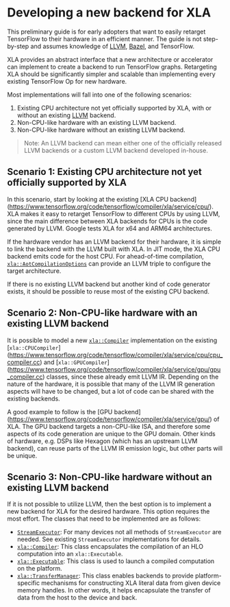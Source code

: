 # Developing a new backend for XLA

This preliminary guide is for early adopters that want to easily retarget
TensorFlow to their hardware in an efficient manner. The guide is not
step-by-step and assumes knowledge of [LLVM](http://llvm.org),
[Bazel](https://bazel.build/), and TensorFlow.

XLA provides an abstract interface that a new architecture or accelerator can
implement to create a backend to run TensorFlow graphs. Retargeting XLA should
be significantly simpler and scalable than implementing every existing
TensorFlow Op for new hardware.

Most implementations will fall into one of the following scenarios:

1.  Existing CPU architecture not yet officially supported by XLA, with or
    without an existing [LLVM](http://llvm.org) backend.
2.  Non-CPU-like hardware with an existing LLVM backend.
3.  Non-CPU-like hardware without an existing LLVM backend.

> Note: An LLVM backend can mean either one of the officially released LLVM
> backends or a custom LLVM backend developed in-house.

## Scenario 1: Existing CPU architecture not yet officially supported by XLA

In this scenario, start by looking at the existing [XLA CPU backend]
(https://www.tensorflow.org/code/tensorflow/compiler/xla/service/cpu/).
XLA makes it easy to retarget TensorFlow to different CPUs by using LLVM, since
the main difference between XLA backends for CPUs is the code generated by LLVM.
Google tests XLA for x64 and ARM64 architectures.

If the hardware vendor has an LLVM backend for their hardware, it is simple to
link the backend with the LLVM built with XLA. In JIT mode, the XLA CPU backend
emits code for the host CPU. For ahead-of-time compilation,
[`xla::AotCompilationOptions`](https://www.tensorflow.org/code/tensorflow/compiler/xla/service/compiler.h)
can provide an LLVM triple to configure the target architecture.

If there is no existing LLVM backend but another kind of code generator exists,
it should be possible to reuse most of the existing CPU backend.

## Scenario 2: Non-CPU-like hardware with an existing LLVM backend

It is possible to model a new
[`xla::Compiler`](https://www.tensorflow.org/code/tensorflow/compiler/xla/service/compiler.h)
implementation on the existing [`xla::CPUCompiler`]
(https://www.tensorflow.org/code/tensorflow/compiler/xla/service/cpu/cpu_compiler.cc)
and [`xla::GPUCompiler`]
(https://www.tensorflow.org/code/tensorflow/compiler/xla/service/gpu/gpu_compiler.cc)
classes, since these already emit LLVM IR. Depending on the nature of the
hardware, it is possible that many of the LLVM IR generation aspects will have
to be changed, but a lot of code can be shared with the existing backends.

A good example to follow is the [GPU backend]
(https://www.tensorflow.org/code/tensorflow/compiler/xla/service/gpu/)
of XLA. The GPU backend targets a non-CPU-like ISA, and therefore some aspects
of its code generation are unique to the GPU domain. Other kinds of hardware,
e.g. DSPs like Hexagon (which has an upstream LLVM backend), can reuse parts of
the LLVM IR emission logic, but other parts will be unique.

## Scenario 3: Non-CPU-like hardware without an existing LLVM backend

If it is not possible to utilize LLVM, then the best option is to implement a
new backend for XLA for the desired hardware. This option requires the most
effort. The classes that need to be implemented are as follows:

*   [`StreamExecutor`](https://www.tensorflow.org/code/tensorflow/stream_executor/stream_executor.h):
    For many devices not all methods of `StreamExecutor` are needed. See
    existing `StreamExecutor` implementations for details.
*   [`xla::Compiler`](https://www.tensorflow.org/code/tensorflow/compiler/xla/service/compiler.h):
    This class encapsulates the compilation of an HLO computation into an
    `xla::Executable`.
*   [`xla::Executable`](https://www.tensorflow.org/code/tensorflow/compiler/xla/service/executable.h):
    This class is used to launch a compiled computation on the platform.
*   [`xla::TransferManager`](https://www.tensorflow.org/code/tensorflow/compiler/xla/service/transfer_manager.h):
    This class enables backends to provide platform-specific mechanisms for
    constructing XLA literal data from given device memory handles. In other
    words, it helps encapsulate the transfer of data from the host to the device
    and back.
